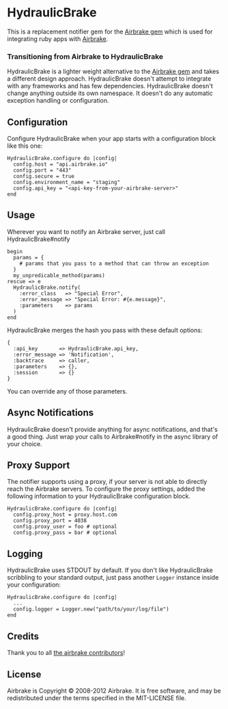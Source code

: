 HydraulicBrake
========

This is a replacement notifier gem for the [Airbrake
gem](https://github.com/airbrake/airbrake) which is used
for integrating ruby apps with [Airbrake](http://airbrake.io).

### Transitioning from Airbrake to HydraulicBrake

HydraulicBrake is a lighter weight alternative to the [Airbrake
gem](https://github.com/airbrake/airbrake) and takes a different design
approach. HydraulicBrake doesn't attempt to integrate with any
frameworks and has few dependencies. HydraulicBrake doesn't change
anything outside its own namespace. It doesn't do any automatic
exception handling or configuration.

Configuration
-------------

Configure HydraulicBrake when your app starts with a configuration block
like this one:

    HydraulicBrake.configure do |config|
      config.host = "api.airbrake.io"
      config.port = "443"
      config.secure = true
      config.environment_name = "staging"
      config.api_key = "<api-key-from-your-airbrake-server>"
    end

Usage
-----

Wherever you want to notify an Airbrake server, just call
HydraulicBrake#notify

    begin
      params = {
        # params that you pass to a method that can throw an exception
      }
      my_unpredicable_method(params)
    rescue => e
      HydraulicBrake.notify(
        :error_class   => "Special Error",
        :error_message => "Special Error: #{e.message}",
        :parameters    => params
      )
    end

HydraulicBrake merges the hash you pass with these default options:

    {
      :api_key       => HydraulicBrake.api_key,
      :error_message => 'Notification',
      :backtrace     => caller,
      :parameters    => {},
      :session       => {}
    }

You can override any of those parameters.

Async Notifications
-------------------

HydraulicBrake doesn't provide anything for async notifications, and
that's a good thing. Just wrap your calls to Airbrake#notify in the
async library of your choice.

Proxy Support
-------------

The notifier supports using a proxy, if your server is not able to
directly reach the Airbrake servers. To configure the proxy settings,
added the following information to your HydraulicBrake configuration
block.

    HydraulicBrake.configure do |config|
      config.proxy_host = proxy.host.com
      config.proxy_port = 4038
      config.proxy_user = foo # optional
      config.proxy_pass = bar # optional
      
Logging
------------

HydraulicBrake uses STDOUT by default. If you don't like HydraulicBrake
scribbling to your standard output, just pass another `Logger` instance
inside your configuration:

    HydraulicBrake.configure do |config|
      ...
      config.logger = Logger.new("path/to/your/log/file")
    end

Credits
-------

Thank you to all [the airbrake contributors](https://github.com/airbrake/airbrake/contributors)!

License
-------

Airbrake is Copyright © 2008-2012 Airbrake. It is free software, and may be redistributed under the terms specified in the MIT-LICENSE file.
